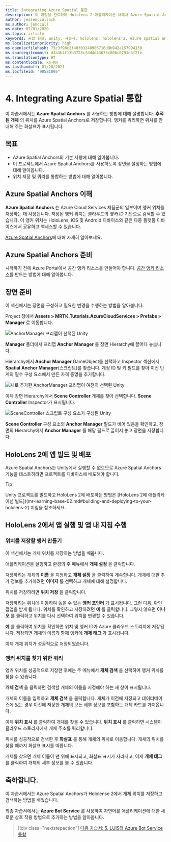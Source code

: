```yaml
---
title: Integrating Azure Spatial 통합
description: 이 과정을 완료하여 HoloLens 2 애플리케이션 내에서 Azure Spatial Anchors를 구현하는 방법을 알아봅니다.
author: jessemcculloch
ms.author: jemccull
ms.date: 07/01/2020
ms.topic: article
keywords: 혼합 현실, unity, 자습서, hololens, hololens 2, Azure spatial anchors, azure cloud services, azure custom vision, Windows 10
ms.localizationpriority: high
ms.openlocfilehash: 75c3f98c2f40f03240906716d9b942a157994130
ms.sourcegitcommit: d3a3b4f13b3728cfdd4d43035c806c0791d3f2fe
ms.translationtype: HT
ms.contentlocale: ko-KR
ms.lasthandoff: 01/20/2021
ms.locfileid: "98581895"
---
```

# <a name="4-integrating-azure-spatial-anchors"></a>4. Integrating Azure Spatial 통합

이 자습서에서는 **Azure Spatial Anchors** 를 사용하는 방법에 대해 설명합니다. **추적된 개체** 의 위치를 Azure Spatial Anchors로 저장합니다. 앵커를 쿼리하면 위치를 안내해 주는 화살표가 표시됩니다.

## <a name="objectives"></a>목표

* Azure Spatial Anchors의 기본 사항에 대해 알아봅니다.
* 이 프로젝트에서 Azure Spatial Anchors를 사용하도록 장면을 설정하는 방법에 대해 알아봅니다.
* 위치 저장 및 쿼리를 통합하는 방법에 대해 알아봅니다.

## <a name="understanding-azure-spatial-anchors"></a>Azure Spatial Anchors 이해

 **Azure Spatial Anchors** 는 Azure Cloud Services 제품군의 일부이며 앵커 위치를 저장하는 데 사용됩니다. 저장된 앵커 위치는 클라우드의 *앵커 ID* 기반으로 검색할 수 있습니다. 이 앵커 위치는 HoloLens, iOS 및 Android 디바이스와 같은 다중 플랫폼 디바이스에서 공유하고 액세스할 수 있습니다.

[Azure Spatial Anchors](/azure/spatial-anchors/overview)에 대해 자세히 알아보세요.

## <a name="preparing-azure-spatial-anchors"></a>Azure Spatial Anchors 준비

시작하기 전에 Azure Portal에서 공간 앵커 리소스를 만들어야 합니다.
[공간 앵커 리소스](/azure/spatial-anchors/quickstarts/get-started-hololens#create-a-spatial-anchors-resource)를 만드는 방법에 대해 알아봅니다.

## <a name="preparing-the-scene"></a>장면 준비

이 섹션에서는 장면을 구성하고 필요한 변경을 수행하는 방법을 알아봅니다.

Project 창에서 **Assets > MRTK.Tutorials.AzureCloudServices > Prefabs > Manager** 로 이동합니다.

![AnchorManager 프리팹이 선택된 Unity](images/mr-learning-azure/tutorial4-section1-step1-1.png)

**Manager** 폴더에서 프리팹 **Anchor Manager** 를 장면 Hierarchy에 끌어다 놓습니다.

Hierarchy에서 **Anchor Manager** GameObject를 선택하고 Inspector 섹션에서 **Spatial Anchor Manager**(스크립트)를 찾습니다. 계정 ID 및 키 필드를 찾아 이전 단계의 필수 구성 요소에서 만든 자격 증명을 추가합니다.

![새로 추가한 AnchorManager 프리팹이 여전히 선택된 Unity](images/mr-learning-azure/tutorial4-section1-step2-1.png)

이제 장면 Hierarchy에서 **Scene Controller** 개체를 찾아 선택합니다. **Scene Controller** Inspector가 표시됩니다.

![SceneController 스크립트 구성 요소가 구성된 Unity](images/mr-learning-azure/tutorial4-section1-step3-1.png)

**Scene Controller** 구성 요소의 **Anchor Manager** 필드가 비어 있음을 확인하고, 장면의 Hierarchy에서 **Anchor Manager** 를 해당 필드로 끌어서 놓고 장면을 저장합니다.

## <a name="build-and-deploy-the-app-to-your-hololens-2"></a>HoloLens 2에 앱 빌드 및 배포

Azure Spatial Anchors는 Unity에서 실행할 수 없으므로 Azure Spatial Anchors 기능을 테스트하려면 프로젝트를 디바이스에 배포해야 합니다.

> [!TIP]
> Unity 프로젝트를 빌드하고 HoloLens 2에 배포하는 방법은 [HoloLens 2에 애플리케이션 빌드]((mr-learning-base-02.md#building-and-deploying-to-your-hololens-2) 지침을 참조하세요.

## <a name="run-the-app-on-your-hololens-2-and-follow-the-in-app-instructions"></a>HoloLens 2에서 앱 실행 및 앱 내 지침 수행

### <a name="create-an-anchor-to-store-a-location"></a>위치를 저장할 앵커 만들기

이 섹션에서는 개체 위치를 저장하는 방법을 배웁니다.

애플리케이션을 실행하고 환경의 주 메뉴에서 **개체 설정** 을 클릭합니다.

저장하려는 개체의 **이름** 을 지정하고 **개체 설정** 을 클릭하여 계속합니다. 개체에 대한 추가 정보를 추가하려면 **이미지** 를 선택하고 개체에 대해 설명합니다.

위치를 저장하려면 **위치 저장** 을 클릭합니다.

저장하려는 위치에 이동하여 놓을 수 있는 **앵커 포인터** 가 표시됩니다. 그런 다음, 확인 팝업을 받게 됩니다. 위치를 확인하고 저장하려면 **예** 를 클릭합니다. 그렇지 않으면 **아니오** 를 클릭하고 위치를 다시 선택하여 위치를 변경할 수 있습니다.

**예** 를 클릭하여 위치를 확인하면 위치 및 앵커 ID가 Azure 클라우드 스토리지에 저장됩니다. 저장되면 개체의 이름과 함께 앵커에 **개체 태그** 가 표시됩니다.

이제 개체 위치가 성공적으로 저장되었습니다.

### <a name="query-for-finding-an-anchor-location"></a>앵커 위치를 찾기 위한 쿼리

앵커 위치를 성공적으로 저장한 후에는 주 메뉴에서 **개체 검색** 을 선택하여 앵커 위치를 찾을 수 있습니다.

**개체 검색** 을 클릭하면 검색할 개체의 이름을 지정해야 하는 새 창이 표시됩니다.

개체의 이름을 입력하고 **개체 검색** 을 클릭합니다. 개체가 이전에 저장되고 데이터베이스에 있는 경우 이전에 저장한 개체의 모든 세부 정보를 포함하는 개체 카드를 가져옵니다.

이제 **위치 표시** 를 클릭하여 개체를 찾을 수 있습니다. **위치 표시** 를 클릭하면 시스템이 클라우드 스토리지에서 개체 주소를 쿼리합니다.

위치를 성공적으로 검색한 후 **화살표** 를 통해 개체의 위치로 이동합니다. 개체의 위치를 찾을 때까지 화살표 표시를 따릅니다.

개체를 찾으면 개체 이름이 맨 위에 표시되고, 화살표 표시가 사라지고, 이제 **개체 태그** 를 클릭하여 개체의 세부 정보를 볼 수 있습니다.

## <a name="congratulations"></a>축하합니다.

이 자습서에서는 Azure Spatial Anchors가 Hololense 2에서 개체 위치를 저장하고 검색하는 방법을 배웠습니다.

최종 자습서에서는 **Azure Bot Service** 를 사용하여 자연어를 애플리케이션에 대한 새로운 상호 작용 방법으로 추가하는 방법을 알아봅니다.

> [!div class="nextstepaction"]
> [다음 자습서: 5. LUIS와 Azure Bot Service 통합](mr-learning-azure-05.md)